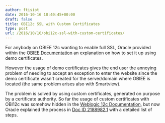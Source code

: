 ```yaml
---
author: ftisiot
date: 2016-10-16 18:40:45+00:00
draft: false
title: OBI12c SSL with Custom Certificates
type: post
url: /2016/10/16/obi12c-ssl-with-custom-certificates/
---
```


For anybody on OBIEE 12c wanting to enable full SSL, Oracle provided within the [OBIEE Documentation](https://docs.oracle.com/middleware/1221/biee/BIESC/ssl.htm#BIESC374) an explanation on how to set it up using demo certificates.

However the usage of demo certificates gives the end user the annoying problem of needing to accept an exception to enter the website since the demo certificate wasn't created for the server/domain where OBIEE is located (the same problem arises also with Smartview).

The problem is solved by using custom certificates, generated on purpose by a certificate authority. So far the usage of custom certificates with OBI12c was somehow hidden in the [Weblogic 12c Documentation](https://docs.oracle.com/cd/E24329_01/web.1211/e24422/ssl.htm#SECMG387), but now Oracle explained the process in [Doc ID 2188982.1](https://support.oracle.com/epmos/faces/DocumentDisplay?_afrLoop=370404015522156&id=2188982.1&_adf.ctrl-state=oxlq9igqe_194) with a detailed list of steps.

